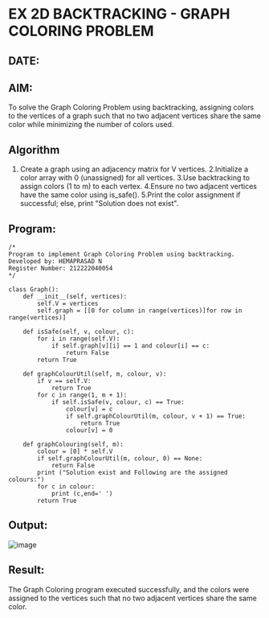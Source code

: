 # EX 2D BACKTRACKING - GRAPH COLORING PROBLEM
## DATE:
## AIM:
To solve the Graph Coloring Problem using backtracking, assigning colors to the vertices of a graph such that no two adjacent vertices share the same color while minimizing the number of colors used.



## Algorithm
1. Create a graph using an adjacency matrix for V vertices.
2.Initialize a color array with 0 (unassigned) for all vertices.
3.Use backtracking to assign colors (1 to m) to each vertex.
4.Ensure no two adjacent vertices have the same color using is_safe().
5.Print the color assignment if successful; else, print "Solution does not exist". 

## Program:
```
/*
Program to implement Graph Coloring Problem using backtracking.
Developed by: HEMAPRASAD N
Register Number: 212222040054 
*/
```
```
class Graph():
    def __init__(self, vertices):
        self.V = vertices
        self.graph = [[0 for column in range(vertices)]for row in range(vertices)]
 
    def isSafe(self, v, colour, c):
        for i in range(self.V):
            if self.graph[v][i] == 1 and colour[i] == c:
                return False
        return True

    def graphColourUtil(self, m, colour, v):
        if v == self.V:
            return True
        for c in range(1, m + 1):
            if self.isSafe(v, colour, c) == True:
                colour[v] = c
                if self.graphColourUtil(m, colour, v + 1) == True:
                    return True
                colour[v] = 0

    def graphColouring(self, m):
        colour = [0] * self.V
        if self.graphColourUtil(m, colour, 0) == None:
            return False
        print ("Solution exist and Following are the assigned colours:")
        for c in colour:
            print (c,end=' ')
        return True
```

## Output:
![image](https://github.com/user-attachments/assets/216d65c2-81ac-40e5-bba8-f465a9b15f11)



## Result:
The Graph Coloring program executed successfully, and the colors were assigned to the vertices such that no two adjacent vertices share the same color.
